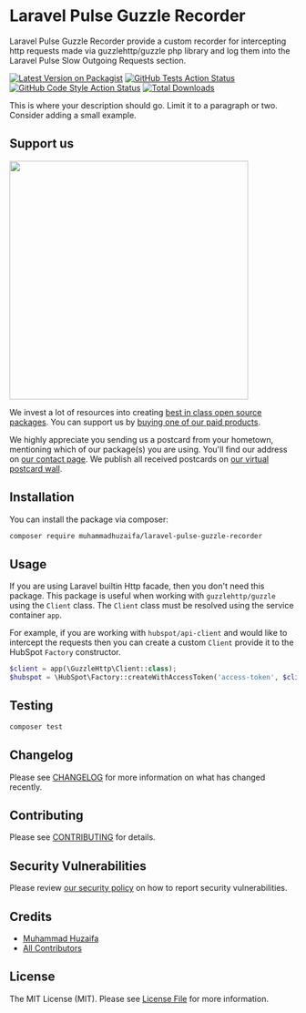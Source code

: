 # Laravel Pulse Guzzle Recorder

Laravel Pulse Guzzle Recorder provide a custom recorder for intercepting http requests made via guzzlehttp/guzzle php library and log them into the Laravel Pulse Slow Outgoing Requests section.

[![Latest Version on Packagist](https://img.shields.io/packagist/v/huzaifaarain/laravel-pulse-guzzle-recorder.svg?style=flat-square)](https://packagist.org/packages/huzaifaarain/laravel-pulse-guzzle-recorder)
[![GitHub Tests Action Status](https://img.shields.io/github/actions/workflow/status/huzaifaarain/laravel-pulse-guzzle-recorder/run-tests.yml?branch=main&label=tests&style=flat-square)](https://github.com/huzaifaarain/laravel-pulse-guzzle-recorder/actions?query=workflow%3Arun-tests+branch%3Amain)
[![GitHub Code Style Action Status](https://img.shields.io/github/actions/workflow/status/huzaifaarain/laravel-pulse-guzzle-recorder/fix-php-code-style-issues.yml?branch=main&label=code%20style&style=flat-square)](https://github.com/huzaifaarain/laravel-pulse-guzzle-recorder/actions?query=workflow%3A"Fix+PHP+code+style+issues"+branch%3Amain)
[![Total Downloads](https://img.shields.io/packagist/dt/huzaifaarain/laravel-pulse-guzzle-recorder.svg?style=flat-square)](https://packagist.org/packages/huzaifaarain/laravel-pulse-guzzle-recorder)

This is where your description should go. Limit it to a paragraph or two. Consider adding a small example.

## Support us

[<img src="https://github-ads.s3.eu-central-1.amazonaws.com/laravel-pulse-guzzle-recorder.jpg?t=1" width="419px" />](https://spatie.be/github-ad-click/laravel-pulse-guzzle-recorder)

We invest a lot of resources into creating [best in class open source packages](https://spatie.be/open-source). You can support us by [buying one of our paid products](https://spatie.be/open-source/support-us).

We highly appreciate you sending us a postcard from your hometown, mentioning which of our package(s) you are using. You'll find our address on [our contact page](https://spatie.be/about-us). We publish all received postcards on [our virtual postcard wall](https://spatie.be/open-source/postcards).

## Installation

You can install the package via composer:

```bash
composer require muhammadhuzaifa/laravel-pulse-guzzle-recorder
```

## Usage

If you are using Laravel builtin Http facade, then you don't need this package. This package is useful when working with `guzzlehttp/guzzle` using the `Client` class. The `Client` class must be resolved using the service container `app`.

For example, if you are working with `hubspot/api-client` and would like to intercept the requests then you can create a custom `Client` provide it to the HubSpot `Factory` constructor.

```php
$client = app(\GuzzleHttp\Client::class);
$hubspot = \HubSpot\Factory::createWithAccessToken('access-token', $client);
```

## Testing

```bash
composer test
```

## Changelog

Please see [CHANGELOG](CHANGELOG.md) for more information on what has changed recently.

## Contributing

Please see [CONTRIBUTING](CONTRIBUTING.md) for details.

## Security Vulnerabilities

Please review [our security policy](../../security/policy) on how to report security vulnerabilities.

## Credits

- [Muhammad Huzaifa](https://github.com/huzaifaarain)
- [All Contributors](../../contributors)

## License

The MIT License (MIT). Please see [License File](LICENSE.md) for more information.
